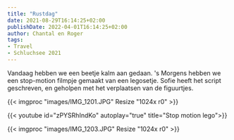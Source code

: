 ```yaml
---
title: "Rustdag"
date: 2021-08-29T16:14:25+02:00
publishDate: 2022-04-01T16:14:25+02:00
author: Chantal en Roger
tags:
- Travel
- Schluchsee 2021
---
```


Vandaag hebben we een beetje kalm aan gedaan. 's Morgens hebben we een stop-motion filmpje gemaakt van een legosetje. Sofie heeft het script geschreven, en geholpen met het verplaatsen van de figuurtjes.

{{< imgproc "images/IMG_1201.JPG" Resize "1024x r0" >}}

{{< youtube id="zPYSRhIndKo" autoplay="true" title="Stop motion lego">}}

{{< imgproc "images/IMG_1203.JPG" Resize "1024x r0" >}}
